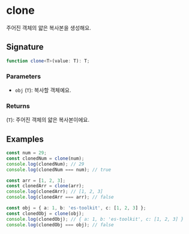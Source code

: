 # clone

주어진 객체의 얇은 복사본을 생성해요.

## Signature

```typescript
function clone<T>(value: T): T;
```

### Parameters

- `obj` (`T`): 복사할 객체예요.

### Returns

(`T`): 주어진 객체의 얇은 복사본이에요.

## Examples

```typescript
const num = 29;
const clonedNum = clone(num);
console.log(clonedNum); // 29
console.log(clonedNum === num); // true

const arr = [1, 2, 3];
const clonedArr = clone(arr);
console.log(clonedArr); // [1, 2, 3]
console.log(clonedArr === arr); // false

const obj = { a: 1, b: 'es-toolkit', c: [1, 2, 3] };
const clonedObj = clone(obj);
console.log(clonedObj); // { a: 1, b: 'es-toolkit', c: [1, 2, 3] }
console.log(clonedObj === obj); // false
```
